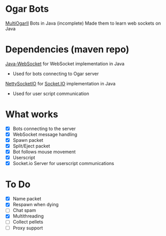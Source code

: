 # Ogar Bots
[MultiOgarII](https://github.com/m-byte918/MultiOgarII/) Bots in Java (incomplete)
Made them to learn web sockets on Java 

# Dependencies (maven repo)
[Java-WebSocket](https://mvnrepository.com/artifact/org.java-websocket/Java-WebSocket) for WebSocket implementation in Java
- Used for bots connecting to Ogar server

[NettySocketIO](https://mvnrepository.com/artifact/com.corundumstudio.socketio/netty-socketio) for [Socket.IO](https://socket.io) implementation in Java
- Used for user script communication

# What works
- [x] Bots connecting to the server
- [x] WebSocket message handling
- [x] Spawn packet
- [x] Split/Eject packet
- [x] Bot follows mouse movement
- [x] Userscript
- [x] Socket.io Server for userscript communications

# To Do
- [x] Name packet
- [x] Respawn when dying
- [ ] Chat spam
- [x] Multithreading
- [ ] Collect pellets
- [ ] Proxy support
